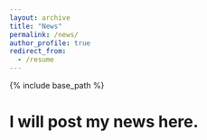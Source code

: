 ```yaml
---
layout: archive
title: "News"
permalink: /news/
author_profile: true
redirect_from:
  - /resume
---
```


{% include base_path %}

I will post my news here.
======
